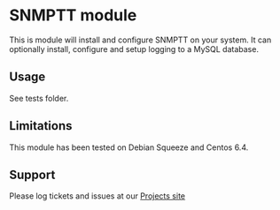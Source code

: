 # SNMPTT module

This is module will install and configure SNMPTT on your system. It can optionally install, configure and setup logging to a MySQL database.

## Usage

See tests folder.

## Limitations
This module has been tested on Debian Squeeze and Centos 6.4.

## Support

Please log tickets and issues at our [Projects site](http://github.com/wyrie/puppet-snmptt/issues)

